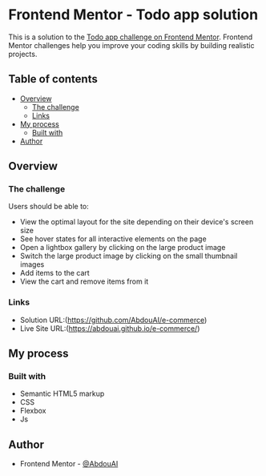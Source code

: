 # Frontend Mentor - Todo app solution

This is a solution to the [Todo app challenge on Frontend Mentor](https://www.frontendmentor.io/challenges/todo-app-Su1_KokOW). Frontend Mentor challenges help you improve your coding skills by building realistic projects. 

## Table of contents

- [Overview](#overview)
  - [The challenge](#the-challenge)
  - [Links](#links)
- [My process](#my-process)
  - [Built with](#built-with)
- [Author](#author)

## Overview

### The challenge

Users should be able to:

- View the optimal layout for the site depending on their device's screen size
- See hover states for all interactive elements on the page
- Open a lightbox gallery by clicking on the large product image
- Switch the large product image by clicking on the small thumbnail images
- Add items to the cart
- View the cart and remove items from it

### Links

- Solution URL:(https://github.com/AbdouAI/e-commerce)
- Live Site URL:(https://abdouai.github.io/e-commerce/)



## My process

### Built with

- Semantic HTML5 markup
- CSS 
- Flexbox
- Js

## Author

- Frontend Mentor - [@AbdouAI](https://www.frontendmentor.io/profile/AbdouAI)